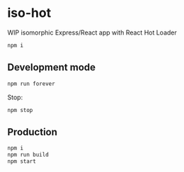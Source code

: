 # iso-hot

WIP isomorphic Express/React app with React Hot Loader

```sh
npm i
```

## Development mode

```sh
npm run forever
```

Stop:

```sh
npm stop
```

## Production

```sh
npm i
npm run build
npm start
```

